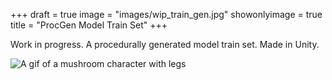 +++
draft = true
image = "images/wip_train_gen.jpg"
showonlyimage = true
title = "ProcGen Model Train Set"
+++

Work in progress. A procedurally generated model train set. Made in Unity.

![A gif of a mushroom character with legs](/images/train_v1.gif)